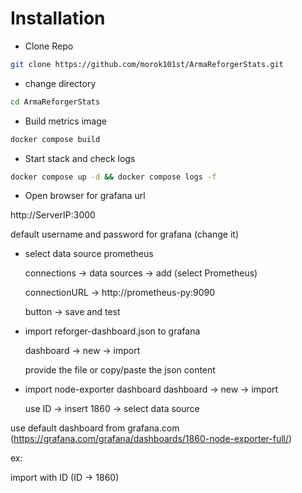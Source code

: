 # Installation


- Clone Repo

```bash
git clone https://github.com/morok101st/ArmaReforgerStats.git
```

- change directory

```bash
cd ArmaReforgerStats
```

- Build metrics image

```bash
docker compose build
```

- Start stack and check logs

```bash
docker compose up -d && docker compose logs -f
```

- Open browser for grafana url

http://ServerIP:3000

default username and password for grafana (change it)

- select data source prometheus
  
  connections -> data sources -> add (select Prometheus)
  
  connectionURL -> http://prometheus-py:9090
  
  button -> save and test 

- import reforger-dashboard.json to grafana

  dashboard -> new -> import
  
  provide the file or copy/paste the json content
  
- import node-exporter dashboard
  dashboard -> new -> import
  
  use ID -> insert 1860 -> select data source

use default dashboard from grafana.com (https://grafana.com/grafana/dashboards/1860-node-exporter-full/)

ex: 

import with ID (ID -> 1860)

